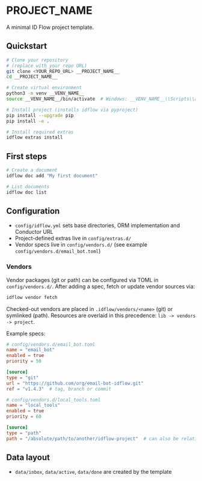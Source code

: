 # __PROJECT_NAME__

A minimal ID Flow project template.

## Quickstart

```bash
# Clone your repository
# (replace with your repo URL)
git clone <YOUR_REPO_URL> __PROJECT_NAME__
cd __PROJECT_NAME__

# Create virtual environment
python3 -m venv __VENV_NAME__
source __VENV_NAME__/bin/activate  # Windows: __VENV_NAME__\\Scripts\\activate

# Install project (installs idflow via pyproject)
pip install --upgrade pip
pip install -e .

# Install required extras
idflow extras install
```

## First steps

```bash
# Create a document
idflow doc add "My first document"

# List documents
idflow doc list
```

## Configuration
- `config/idflow.yml` sets base directories, ORM implementation and Conductor URL
- Project-defined extras live in `config/extras.d/`
- Vendor specs live in `config/vendors.d/` (see example `config/vendors.d/email_bot.toml`)

### Vendors

Vendor packages (git or path) can be configured via TOML in `config/vendors.d/`.
After adding a spec, fetch or update vendor sources via:

```bash
idflow vendor fetch
```

Checked-out vendors are placed in `.idflow/vendors/<name>` (git) or symlinked (path).
Resources are overlaid in this precedence: `lib -> vendors -> project`.

Example specs:

```toml
# config/vendors.d/email_bot.toml
name = "email_bot"
enabled = true
priority = 50

[source]
type = "git"
url = "https://github.com/org/email-bot-idflow.git"
ref = "v1.4.3"  # tag, branch or commit
```

```toml
# config/vendors.d/local_tools.toml
name = "local_tools"
enabled = true
priority = 60

[source]
type = "path"
path = "/absolute/path/to/another/idflow-project"  # can also be relative to project root
```

## Data layout
- `data/inbox`, `data/active`, `data/done` are created by the template
